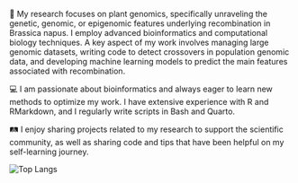 🧬 My research focuses on plant genomics, specifically unraveling the genetic, genomic, or epigenomic features underlying recombination in Brassica napus. I employ advanced bioinformatics and computational biology techniques. A key aspect of my work involves managing large genomic datasets, writing code to detect crossovers in population genomic data, and developing machine learning models to predict the main features associated with recombination.

💻 I am passionate about bioinformatics and always eager to learn new methods to optimize my work. I have extensive experience with R and RMarkdown, and I regularly write scripts in Bash and Quarto.

🛤️ I enjoy sharing projects related to my research to support the scientific community, as well as sharing code and tips that have been helpful on my self-learning journey.

![Top Langs](https://github-readme-stats.vercel.app/api/top-langs/?username=jamonterotena&hide=html&theme=tokyonight)
